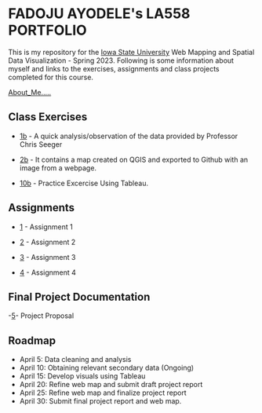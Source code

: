 # FADOJU AYODELE's LA558 PORTFOLIO

This is my repository for the [Iowa State University](https://www.iastate.edu) Web Mapping and Spatial Data Visualization - Spring 2023. 
Following is some information about myself and links to the exercises, assignments and class projects completed for this course.

[About_Me.....](About_me/Aboutme.md)

## Class Exercises
- [1b](Class_Exercises/Exercise_1/Exercise_1.md) - A quick analysis/observation of the data provided by Professor Chris Seeger

- [2b](Class_Exercises/Exercise_2/Exercise_2.md) - It contains a map created on QGIS and exported to Github with an image from a webpage.

- [10b](Class_Exercises/Exercise_10b/Excerise_10b.html) - Practice Excercise Using Tableau.
       
## Assignments
- [1](Assignment/Assignment_2/Assignment2.md) - Assignment 1 

- [2](Assignment_2/Assign_2.md) - Assignment 2

- [3](Assignment_3/Assign_3.md) - Assignment 3

- [4](Assignment_4/Assign_4.html) - Assignment 4


## Final Project Documentation
-[5](Final_Project_Documentation/Assignment_5.md)- Project Proposal


## Roadmap
- April 5: Data cleaning and analysis 
- April 10: Obtaining relevant secondary data (Ongoing)
- April 15: Develop visuals using Tableau 
- April 20: Refine web map and submit draft project report 
- April 25: Refine web map and finalize project report
- April 30: Submit final project report and web map.
